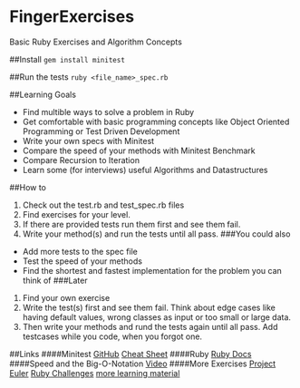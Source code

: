 FingerExercises
===============

Basic Ruby Exercises and Algorithm Concepts

##Install
`gem install minitest`

##Run the tests
`ruby <file_name>_spec.rb`

##Learning Goals
* Find multible ways to solve a problem in Ruby
* Get comfortable with basic programming concepts like Object Oriented Programming or Test Driven Development
* Write your own specs with Minitest
* Compare the speed of your methods with Minitest Benchmark
* Compare Recursion to Iteration
* Learn some (for interviews) useful Algorithms and Datastructures

##How to
1. Check out the test.rb and test_spec.rb files
2. Find exercises for your level.
3. If there are provided tests run them first and see them fail.
4. Write your method(s) and run the tests until all pass.
###You could also
* Add more tests to the spec file
* Test the speed of your methods 
* Find the shortest and fastest implementation for the problem you can think of
###Later
1. Find your own exercise
2. Write the test(s) first and see them fail. Think about edge cases like having default values, wrong classes as input or too small or large data.
3. Then write your methods and rund the tests again until all pass. Add testcases while you code, when you forgot one.

##Links
####Minitest
[GitHub](https://github.com/seattlerb/minitest)
[Cheat Sheet](http://danwin.com/2013/03/ruby-minitest-cheat-sheet/)
####Ruby
[Ruby Docs](http://www.ruby-doc.org)
####Speed and the Big-O-Notation
[Video](https://www.youtube.com/watch?v=V6mKVRU1evU)
####More Exercises
[Project Euler](https://projecteuler.net/problems)
[Ruby Challenges](http://ruby-challenge.rubylearning.org)
[more learning material](http://iwanttolearnruby.com)


